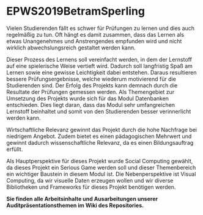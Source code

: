 # EPWS2019BetramSperling

Vielen Studierenden fällt es schwer für Prüfungen zu lernen und dies auch regelmäßig zu tun. Oft hängt es damit zusammen, dass das Lernen als etwas Unangenehmes und Anstrengendes empfunden wird und nicht wirklich abwechslungsreich gestaltet werden kann.

Dieser Prozess des Lernens soll vereinfacht werden, in dem der Lernstoff auf eine spielerische Weise vertieft wird. Dadurch soll langfristig Spaß am Lernen sowie eine gewisse Leichtigkeit dabei entstehen. Daraus resultieren bessere Prüfungsergebnisse, welche wiederum motivierend für die Studierenden sind. Der Erfolg des Projekts kann demnach durch die Resultate der Prüfungen gemessen werden. Als Themengebiet zur Umsetzung des Projekts wurde sich für das Modul Datenbanken entschieden. Dies liegt daran, dass das Modul sehr umfangreichen Lernstoff beinhaltet und somit von den Studierenden besser verinnerlicht werden kann. 

Wirtschaftliche Relevanz gewinnt das Projekt durch die hohe Nachfrage bei niedrigem Angebot. Zudem bietet es einen pädagogischen Mehrwert und gewinnt dadurch wissenschaftliche Relevanz, da es einen Bildungsauftrag erfüllt.

Als Hauptperspektive für dieses Projekt wurde Social Computing gewählt, da dieses Projekt ein Serious Game werden soll und dieser Themenbereich ein wichtiger Baustein in diesem Modul ist.
Die Nebenperspektive ist Visual Computing, da wir visuelle Daten erzeugen wollen und wir diverse Bibliotheken und Frameworks für dieses Projekt benötigen werden.

**Sie finden alle Arbeitsinhalte und Ausarbeitungen unserer Auditpräsentationsthemen im Wiki des Repositories.**

